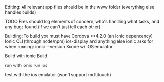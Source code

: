 Editing:
  All relevant app files should be in the www folder (everything else handles builds)

  TODO Files should log elements of concern, who's handling what tasks, and any bugs found (if we can't just tell each other)

Building:
  To build you must have
    Cordova >=4.2.0 (an Ionic dependency)
    Ionic CLI (through node/npm)
    ios-display and anything else ionic asks for when running:
      ionic --version
    Xcode w/ iOS emulator

  Build with
    ionic Build

  run with
    ionic run ios

  test with the ios emulator (won't support multitouch)
